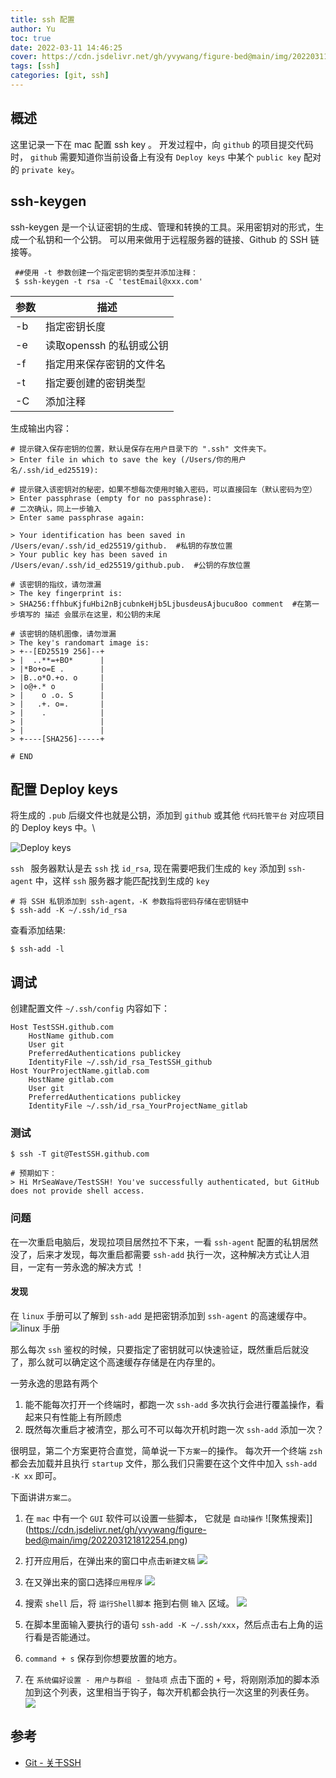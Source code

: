 ```yaml
---
title: ssh 配置
author: Yu
toc: true
date: 2022-03-11 14:46:25
cover: https://cdn.jsdelivr.net/gh/yvywang/figure-bed@main/img/202203111447234.png
tags: [ssh]
categories: [git, ssh]
---
```


## 概述

这里记录一下在 mac 配置 ssh key 。
开发过程中，向 `github` 的项目提交代码时， `github` 需要知道你当前设备上有没有 `Deploy keys` 中某个 `public key` 配对的 `private key`。

<!-- more -->
## ssh-keygen

 ssh-keygen 是一个认证密钥的生成、管理和转换的工具。采用密钥对的形式，生成一个私钥和一个公钥。
可以用来做用于远程服务器的链接、Github 的 SSH 链接等。

```Shell
 ##使用 -t 参数创建一个指定密钥的类型并添加注释：
 $ ssh-keygen -t rsa -C 'testEmail@xxx.com'
```

| 参数 | 描述                     |
| ---- | ------------------------ |
| -b   | 指定密钥长度             |
| -e   | 读取openssh 的私钥或公钥 |
| -f   | 指定用来保存密钥的文件名 |
| -t   | 指定要创建的密钥类型     |
| -C   | 添加注释                 |

生成输出内容：
```Shell
# 提示键入保存密钥的位置，默认是保存在用户目录下的 ".ssh" 文件夹下。
> Enter file in which to save the key (/Users/你的用户名/.ssh/id_ed25519):

# 提示键入该密钥对的秘密，如果不想每次使用时输入密码，可以直接回车（默认密码为空）
> Enter passphrase (empty for no passphrase):
# 二次确认，同上一步输入
> Enter same passphrase again:

> Your identification has been saved in /Users/evan/.ssh/id_ed25519/github.  #私钥的存放位置
> Your public key has been saved in /Users/evan/.ssh/id_ed25519/github.pub.	 #公钥的存放位置

# 该密钥的指纹，请勿泄漏
> The key fingerprint is:
> SHA256:ffhbuKjfuHbi2nBjcubnkeHjb5LjbusdeusAjbucu8oo comment  #在第一步填写的 描述 会展示在这里，和公钥的末尾

# 该密钥的随机图像，请勿泄漏
> The key's randomart image is:
> +--[ED25519 256]--+
> |  ..**=+BO*      |
> |*Bo+o=E .        |
> |B..o*O.+o. o     |
> |o@+.* o          |
> |    o .o. S      |
> |   .+. o=.       |
> |    .            |
> |                 |
> |                 |
> +----[SHA256]-----+

# END
```

## 配置 Deploy keys

将生成的 `.pub` 后缀文件也就是公钥，添加到 `github` 或其他 `代码托管平台` 对应项目的 Deploy keys 中。\

![Deploy keys](https://cdn.jsdelivr.net/gh/yvywang/figure-bed@main/img/202203111519747.png)

`ssh ` 服务器默认是去 `ssh` 找 `id_rsa`, 现在需要吧我们生成的 `key` 添加到 `ssh-agent` 中，这样 `ssh` 服务器才能匹配找到生成的 `key`

```Shell
# 将 SSH 私钥添加到 ssh-agent，-K 参数指将密码存储在密钥链中
$ ssh-add -K ~/.ssh/id_rsa
```

查看添加结果:
```Shell
$ ssh-add -l
```

## 调试

创建配置文件 `~/.ssh/config` 内容如下：

```Shell
Host TestSSH.github.com
	HostName github.com 
	User git
	PreferredAuthentications publickey
	IdentityFile ~/.ssh/id_rsa_TestSSH_github
Host YourProjectName.gitlab.com
	HostName gitlab.com
	User git
	PreferredAuthentications publickey
	IdentityFile ~/.ssh/id_rsa_YourProjectName_gitlab
```

### 测试

```Shell
$ ssh -T git@TestSSH.github.com

# 预期如下：
> Hi MrSeaWave/TestSSH! You've successfully authenticated, but GitHub does not provide shell access.
```

### 问题

在一次重启电脑后，发现拉项目居然拉不下来，一看 `ssh-agent` 配置的私钥居然没了，后来才发现，每次重启都需要 `ssh-add` 执行一次，这种解决方式让人泪目，一定有一劳永逸的解决方式 ！

#### 发现

在 `linux` 手册可以了解到 `ssh-add` 是把密钥添加到 `ssh-agent` 的高速缓存中。
![linux 手册](https://cdn.jsdelivr.net/gh/yvywang/figure-bed@main/img/202203112057980.png)

那么每次 `ssh` 鉴权的时候，只要指定了密钥就可以快速验证，既然重启后就没了，那么就可以确定这个高速缓存存储是在内存里的。

一劳永逸的思路有两个

1. 能不能每次打开一个终端时，都跑一次 `ssh-add` 多次执行会进行覆盖操作，看起来只有性能上有所顾虑
2. 既然每次重启才被清空，那么可不可以每次开机时跑一次 `ssh-add` 添加一次？

很明显，第二个方案更符合直觉，简单说一下`方案一`的操作。
每次开一个终端 `zsh` 都会去加载并且执行 `startup` 文件，那么我们只需要在这个文件中加入 `ssh-add -K xx` 即可。


下面讲讲`方案二`。
1. 在 `mac` 中有一个 `GUI` 软件可以设置一些脚本， 它就是 `自动操作`
![聚焦搜索]](https://cdn.jsdelivr.net/gh/yvywang/figure-bed@main/img/202203121812254.png)

2. 打开应用后，在弹出来的窗口中点击`新建文稿`
![](https://cdn.jsdelivr.net/gh/yvywang/figure-bed@main/img/202203121813412.png)

3. 在又弹出来的窗口选择`应用程序`
![](https://cdn.jsdelivr.net/gh/yvywang/figure-bed@main/img/202203121811438.png)

1. 搜索 `shell` 后，将 `运行Shell脚本` 拖到右侧 `输入` 区域。
![](https://cdn.jsdelivr.net/gh/yvywang/figure-bed@main/img/202203122216765.png)

1. 在脚本里面输入要执行的语句 `ssh-add -K ~/.ssh/xxx`，然后点击右上角的运行看是否能通过。

2.  `command + s` 保存到你想要放置的地方。
3. 在 `系统偏好设置 - 用户与群组 - 登陆项` 点击下面的 `+` 号，将刚刚添加的脚本添加到这个列表，这里相当于钩子，每次开机都会执行一次这里的列表任务。
![](https://cdn.jsdelivr.net/gh/yvywang/figure-bed@main/img/202203122224130.png)

## 参考

* [Git - 关于SSH](https://docs.github.com/cn/authentication/connecting-to-github-with-ssh/about-ssh)